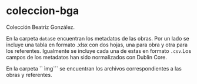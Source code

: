 # coleccion-bga
Colección Beatriz González.

En la carpeta ```data```se encuentran los metadatos de las obras. Por un lado se incluye una tabla en formato .xlsx con dos hojas, una para obra y otra para los referentes. Igualmente se incluye cada una de estas en formato ```.csv```.Los campos de los metadatos han sido normalizados con Dublin Core.

En la carpeta `` ìmg``` se encuentran los archivos correspondientes a las obras y referentes.
